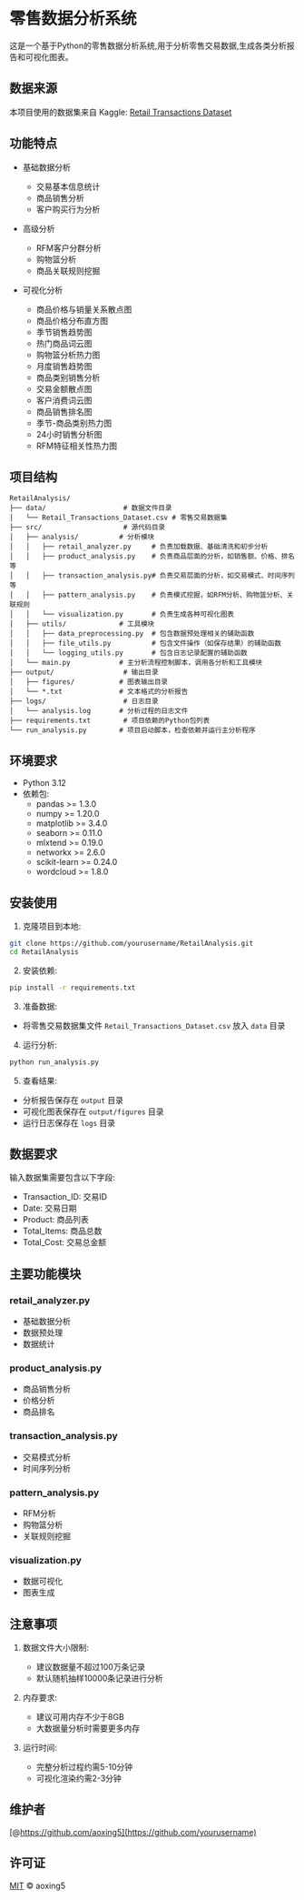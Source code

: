 # 零售数据分析系统

这是一个基于Python的零售数据分析系统,用于分析零售交易数据,生成各类分析报告和可视化图表。

## 数据来源

本项目使用的数据集来自 Kaggle:
[Retail Transactions Dataset](https://www.kaggle.com/datasets/prasad22/retail-transactions-dataset/data)

## 功能特点

- 基础数据分析

  - 交易基本信息统计
  - 商品销售分析
  - 客户购买行为分析
- 高级分析

  - RFM客户分群分析
  - 购物篮分析
  - 商品关联规则挖掘
- 可视化分析

  - 商品价格与销量关系散点图
  - 商品价格分布直方图
  - 季节销售趋势图
  - 热门商品词云图
  - 购物篮分析热力图
  - 月度销售趋势图
  - 商品类别销售分析
  - 交易金额散点图
  - 客户消费词云图
  - 商品销售排名图
  - 季节-商品类别热力图
  - 24小时销售分析图
  - RFM特征相关性热力图

## 项目结构

```
RetailAnalysis/
├── data/                   # 数据文件目录
│   └── Retail_Transactions_Dataset.csv # 零售交易数据集
├── src/                    # 源代码目录
│   ├── analysis/          # 分析模块
│   │   ├── retail_analyzer.py     # 负责加载数据、基础清洗和初步分析
│   │   ├── product_analysis.py    # 负责商品层面的分析，如销售额、价格、排名等
│   │   ├── transaction_analysis.py# 负责交易层面的分析，如交易模式、时间序列等
│   │   ├── pattern_analysis.py    # 负责模式挖掘，如RFM分析、购物篮分析、关联规则
│   │   └── visualization.py       # 负责生成各种可视化图表
│   ├── utils/             # 工具模块
│   │   ├── data_preprocessing.py  # 包含数据预处理相关的辅助函数
│   │   ├── file_utils.py          # 包含文件操作（如保存结果）的辅助函数
│   │   └── logging_utils.py       # 包含日志记录配置的辅助函数
│   └── main.py            # 主分析流程控制脚本，调用各分析和工具模块
├── output/                 # 输出目录
│   ├── figures/           # 图表输出目录
│   └── *.txt              # 文本格式的分析报告
├── logs/                   # 日志目录
│   └── analysis.log       # 分析过程的日志文件
├── requirements.txt        # 项目依赖的Python包列表
└── run_analysis.py        # 项目启动脚本，检查依赖并运行主分析程序
```

## 环境要求

- Python 3.12
- 依赖包:
  - pandas >= 1.3.0
  - numpy >= 1.20.0
  - matplotlib >= 3.4.0
  - seaborn >= 0.11.0
  - mlxtend >= 0.19.0
  - networkx >= 2.6.0
  - scikit-learn >= 0.24.0
  - wordcloud >= 1.8.0

## 安装使用

1. 克隆项目到本地:

```bash
git clone https://github.com/yourusername/RetailAnalysis.git
cd RetailAnalysis
```

2. 安装依赖:

```bash
pip install -r requirements.txt
```

3. 准备数据:

- 将零售交易数据集文件 `Retail_Transactions_Dataset.csv` 放入 `data` 目录

4. 运行分析:

```bash
python run_analysis.py
```

5. 查看结果:

- 分析报告保存在 `output` 目录
- 可视化图表保存在 `output/figures` 目录
- 运行日志保存在 `logs` 目录

## 数据要求

输入数据集需要包含以下字段:

- Transaction_ID: 交易ID
- Date: 交易日期
- Product: 商品列表
- Total_Items: 商品总数
- Total_Cost: 交易总金额

## 主要功能模块

### retail_analyzer.py

- 基础数据分析
- 数据预处理
- 数据统计

### product_analysis.py

- 商品销售分析
- 价格分析
- 商品排名

### transaction_analysis.py

- 交易模式分析
- 时间序列分析

### pattern_analysis.py

- RFM分析
- 购物篮分析
- 关联规则挖掘

### visualization.py

- 数据可视化
- 图表生成

## 注意事项

1. 数据文件大小限制:

   - 建议数据量不超过100万条记录
   - 默认随机抽样10000条记录进行分析
2. 内存要求:

   - 建议可用内存不少于8GB
   - 大数据量分析时需要更多内存
3. 运行时间:

   - 完整分析过程约需5-10分钟
   - 可视化渲染约需2-3分钟

## 维护者

[@https://github.com/aoxing5](https://github.com/yourusername)

## 许可证

[MIT](LICENSE) © aoxing5
